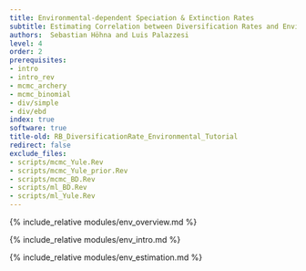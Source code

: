```yaml
---
title: Environmental-dependent Speciation & Extinction Rates
subtitle: Estimating Correlation between Diversification Rates and Environmental Characters
authors:  Sebastian Höhna and Luis Palazzesi
level: 4
order: 2
prerequisites:
- intro
- intro_rev
- mcmc_archery
- mcmc_binomial
- div/simple
- div/ebd
index: true
software: true
title-old: RB_DiversificationRate_Environmental_Tutorial
redirect: false
exclude_files:
- scripts/mcmc_Yule.Rev
- scripts/mcmc_Yule_prior.Rev
- scripts/mcmc_BD.Rev
- scripts/ml_BD.Rev
- scripts/ml_Yule.Rev
---
```


{% include_relative modules/env_overview.md %}

{% include_relative modules/env_intro.md %}

{% include_relative modules/env_estimation.md %}
